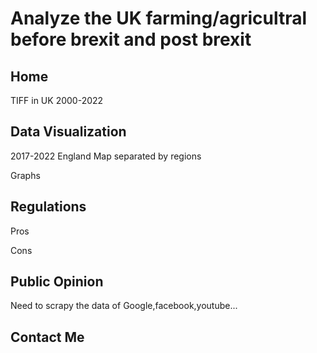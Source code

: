 # Analyze the UK farming/agricultral before brexit and post brexit


## Home

TIFF in UK 2000-2022

## Data Visualization
2017-2022 England Map separated by regions

Graphs

## Regulations
Pros

Cons

## Public Opinion
Need to scrapy the data of Google,facebook,youtube...

## Contact Me
